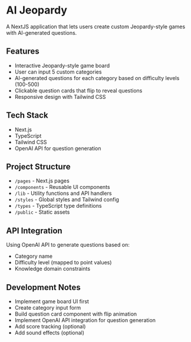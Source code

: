 # AI Jeopardy

A NextJS application that lets users create custom Jeopardy-style games with AI-generated questions.

## Features

- Interactive Jeopardy-style game board
- User can input 5 custom categories
- AI-generated questions for each category based on difficulty levels (100-500)
- Clickable question cards that flip to reveal questions
- Responsive design with Tailwind CSS

## Tech Stack

- Next.js
- TypeScript
- Tailwind CSS
- OpenAI API for question generation

## Project Structure

- `/pages` - Next.js pages
- `/components` - Reusable UI components
- `/lib` - Utility functions and API handlers
- `/styles` - Global styles and Tailwind config
- `/types` - TypeScript type definitions
- `/public` - Static assets

## API Integration

Using OpenAI API to generate questions based on:
- Category name
- Difficulty level (mapped to point values)
- Knowledge domain constraints

## Development Notes

- Implement game board UI first
- Create category input form
- Build question card component with flip animation
- Implement OpenAI API integration for question generation
- Add score tracking (optional)
- Add sound effects (optional)